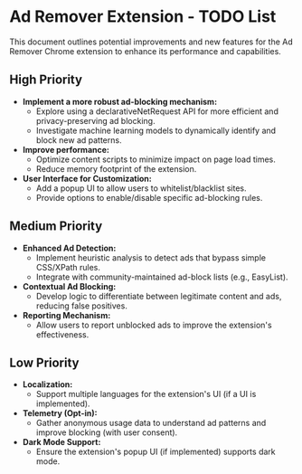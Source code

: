 # Ad Remover Extension - TODO List

This document outlines potential improvements and new features for the Ad Remover Chrome extension to enhance its performance and capabilities.

## High Priority

*   **Implement a more robust ad-blocking mechanism:**
    *   Explore using a declarativeNetRequest API for more efficient and privacy-preserving ad blocking.
    *   Investigate machine learning models to dynamically identify and block new ad patterns.
*   **Improve performance:**
    *   Optimize content scripts to minimize impact on page load times.
    *   Reduce memory footprint of the extension.
*   **User Interface for Customization:**
    *   Add a popup UI to allow users to whitelist/blacklist sites.
    *   Provide options to enable/disable specific ad-blocking rules.

## Medium Priority

*   **Enhanced Ad Detection:**
    *   Implement heuristic analysis to detect ads that bypass simple CSS/XPath rules.
    *   Integrate with community-maintained ad-block lists (e.g., EasyList).
*   **Contextual Ad Blocking:**
    *   Develop logic to differentiate between legitimate content and ads, reducing false positives.
*   **Reporting Mechanism:**
    *   Allow users to report unblocked ads to improve the extension's effectiveness.

## Low Priority

*   **Localization:**
    *   Support multiple languages for the extension's UI (if a UI is implemented).
*   **Telemetry (Opt-in):**
    *   Gather anonymous usage data to understand ad patterns and improve blocking (with user consent).
*   **Dark Mode Support:**
    *   Ensure the extension's popup UI (if implemented) supports dark mode.
